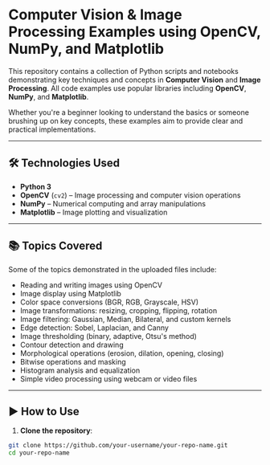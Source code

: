 # Computer Vision & Image Processing Examples using OpenCV, NumPy, and Matplotlib

This repository contains a collection of Python scripts and notebooks demonstrating key techniques and concepts in **Computer Vision** and **Image Processing**. All code examples use popular libraries including **OpenCV**, **NumPy**, and **Matplotlib**.

Whether you're a beginner looking to understand the basics or someone brushing up on key concepts, these examples aim to provide clear and practical implementations.

---

## 🛠️ Technologies Used

- **Python 3**
- **OpenCV** (`cv2`) – Image processing and computer vision operations
- **NumPy** – Numerical computing and array manipulations
- **Matplotlib** – Image plotting and visualization

---

## 📚 Topics Covered

Some of the topics demonstrated in the uploaded files include:

- Reading and writing images using OpenCV
- Image display using Matplotlib
- Color space conversions (BGR, RGB, Grayscale, HSV)
- Image transformations: resizing, cropping, flipping, rotation
- Image filtering: Gaussian, Median, Bilateral, and custom kernels
- Edge detection: Sobel, Laplacian, and Canny
- Image thresholding (binary, adaptive, Otsu's method)
- Contour detection and drawing
- Morphological operations (erosion, dilation, opening, closing)
- Bitwise operations and masking
- Histogram analysis and equalization
- Simple video processing using webcam or video files

---

## ▶️ How to Use

1. **Clone the repository**:

```bash
git clone https://github.com/your-username/your-repo-name.git
cd your-repo-name


